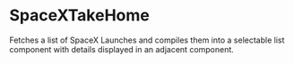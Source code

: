 # SpaceXTakeHome
Fetches a list of SpaceX Launches and compiles them into a selectable list component with details displayed in an adjacent component.
